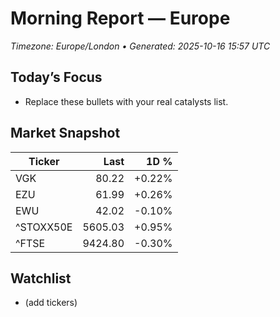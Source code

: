 # Morning Report — Europe
_Timezone: Europe/London • Generated: 2025-10-16 15:57 UTC_

## Today’s Focus
- Replace these bullets with your real catalysts list.

## Market Snapshot
| Ticker | Last | 1D % |
|---|---:|---:|
| VGK | 80.22 | +0.22% |
| EZU | 61.99 | +0.26% |
| EWU | 42.02 | -0.10% |
| ^STOXX50E | 5605.03 | +0.95% |
| ^FTSE | 9424.80 | -0.30% |

## Watchlist
- (add tickers)
